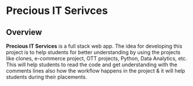 # Precious IT Serivces

## Overview

**Precious IT Services** is a full stack web app. The idea for developing this project is to help students for better understanding by using the projects like clones, e-commerce project, OTT projects, Python, Data Analytics, etc. This will help students to read the code and get understanding with the comments lines also how the workflow happens in the project & it will help students during their placements.

